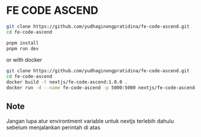 # FE CODE ASCEND

```bash
git clone https://github.com/yudhaginongpratidina/fe-code-ascend.git
cd fe-code-ascend

pnpm install
pnpm run dev
```

or with docker

```bash
git clone https://github.com/yudhaginongpratidina/fe-code-ascend.git
cd fe-code-ascend
docker build -t nextjs/fe-code-ascend:1.0.0 .
docker run -d --name fe-code-ascend -p 5000:5000 nextjs/fe-code-ascend:1.0.0
````

## Note

Jangan lupa atur environtment variable untuk nextjs terlebih dahulu
sebelum menjalankan perintah di atas